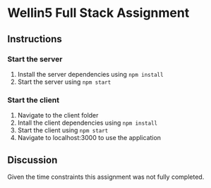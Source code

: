 # Wellin5 Full Stack Assignment

## Instructions

### Start the server

1. Install the server dependencies using `npm install`
2. Start the server using `npm start`

### Start the client

1. Navigate to the client folder
2. Intall the client dependencies using `npm install`
3. Start the client using `npm start`
4. Navigate to localhost:3000 to use the application

## Discussion

Given the time constraints this assignment was not fully completed.
